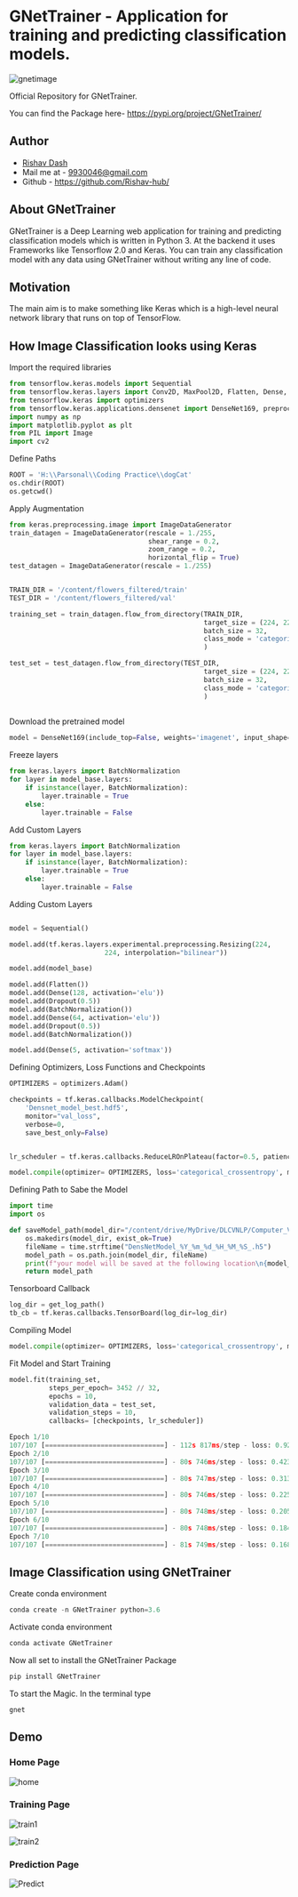 # GNetTrainer - Application for training and predicting classification models.

![gnetimage](GNetTrainer/static/css/assets/img/GNet.png)

Official Repository for GNetTrainer.

You can find the Package here- https://pypi.org/project/GNetTrainer/

## Author

- [Rishav Dash](https://www.linkedin.com/in/rishdash/)
- Mail me at - 9930046@gmail.com
- Github - https://github.com/Rishav-hub/

## About GNetTrainer

GNetTrainer is a Deep Learning web application for training and predicting classification models which is written in Python 3. At the backend it uses Frameworks like Tensorflow 2.0 and Keras. You can train any classification model with any data using GNetTrainer without writing any line of code.

## Motivation

The main aim is to make something like Keras which is a high-level neural network library that runs on top of TensorFlow.

## How Image Classification looks using Keras

Import the required libraries

```python
from tensorflow.keras.models import Sequential
from tensorflow.keras.layers import Conv2D, MaxPool2D, Flatten, Dense, Dropout
from tensorflow.keras import optimizers
from tensorflow.keras.applications.densenet import DenseNet169, preprocess_input, decode_predictions
import numpy as np
import matplotlib.pyplot as plt
from PIL import Image
import cv2
```
Define Paths
```python
ROOT = 'H:\\Parsonal\\Coding Practice\\dogCat'
os.chdir(ROOT)
os.getcwd()
```

Apply Augmentation
```python
from keras.preprocessing.image import ImageDataGenerator
train_datagen = ImageDataGenerator(rescale = 1./255, 
                                   shear_range = 0.2,
                                   zoom_range = 0.2,
                                   horizontal_flip = True)
test_datagen = ImageDataGenerator(rescale = 1./255)


TRAIN_DIR = '/content/flowers_filtered/train'
TEST_DIR = '/content/flowers_filtered/val'

training_set = train_datagen.flow_from_directory(TRAIN_DIR, 
                                                 target_size = (224, 224),
                                                 batch_size = 32,
                                                 class_mode = 'categorical'
                                                 )

test_set = test_datagen.flow_from_directory(TEST_DIR, 
                                                 target_size = (224, 224),
                                                 batch_size = 32,
                                                 class_mode = 'categorical'
                                                 )
                                        
```
Download the pretrained model

```python
model = DenseNet169(include_top=False, weights='imagenet', input_shape=(224, 224, 3))
```

Freeze layers
```python   
from keras.layers import BatchNormalization
for layer in model_base.layers:
    if isinstance(layer, BatchNormalization):
        layer.trainable = True
    else:
        layer.trainable = False
```

Add Custom Layers

```python
from keras.layers import BatchNormalization
for layer in model_base.layers:
    if isinstance(layer, BatchNormalization):
        layer.trainable = True
    else:
        layer.trainable = False
```
Adding Custom Layers

```python

model = Sequential()

model.add(tf.keras.layers.experimental.preprocessing.Resizing(224, 
                        224, interpolation="bilinear")) 

model.add(model_base)

model.add(Flatten())
model.add(Dense(128, activation='elu'))
model.add(Dropout(0.5))
model.add(BatchNormalization())
model.add(Dense(64, activation='elu'))
model.add(Dropout(0.5))
model.add(BatchNormalization())

model.add(Dense(5, activation='softmax'))
```

Defining Optimizers, Loss Functions and Checkpoints
```python
OPTIMIZERS = optimizers.Adam()

checkpoints = tf.keras.callbacks.ModelCheckpoint(
    'Densnet_model_best.hdf5',
    monitor="val_loss",
    verbose=0,
    save_best_only=False)


lr_scheduler = tf.keras.callbacks.ReduceLROnPlateau(factor=0.5, patience=5) 

model.compile(optimizer= OPTIMIZERS, loss='categorical_crossentropy', metrics=['acc'])
```
Defining Path to Sabe the Model
```python
import time
import os

def saveModel_path(model_dir="/content/drive/MyDrive/DLCVNLP/Computer_Vision/SAVED_MODELS"):
    os.makedirs(model_dir, exist_ok=True)
    fileName = time.strftime("DensNetModel_%Y_%m_%d_%H_%M_%S_.h5")    
    model_path = os.path.join(model_dir, fileName)
    print(f"your model will be saved at the following location\n{model_path}")
    return model_path
```

Tensorboard Callback

```python
log_dir = get_log_path()
tb_cb = tf.keras.callbacks.TensorBoard(log_dir=log_dir)
```

Compiling Model
```python
model.compile(optimizer= OPTIMIZERS, loss='categorical_crossentropy', metrics=['acc'])
```
Fit Model and Start Training

```python
model.fit(training_set, 
          steps_per_epoch= 3452 // 32, 
          epochs = 10,
          validation_data = test_set,
          validation_steps = 10,
          callbacks= [checkpoints, lr_scheduler])
```
```python
Epoch 1/10
107/107 [==============================] - 112s 817ms/step - loss: 0.9201 - acc: 0.6760 - val_loss: 0.5511 - val_acc: 0.8313
Epoch 2/10
107/107 [==============================] - 80s 746ms/step - loss: 0.4234 - acc: 0.8681 - val_loss: 0.3199 - val_acc: 0.8906
Epoch 3/10
107/107 [==============================] - 80s 747ms/step - loss: 0.3139 - acc: 0.9056 - val_loss: 0.2199 - val_acc: 0.9281
Epoch 4/10
107/107 [==============================] - 80s 746ms/step - loss: 0.2258 - acc: 0.9330 - val_loss: 0.2631 - val_acc: 0.9062
Epoch 5/10
107/107 [==============================] - 80s 748ms/step - loss: 0.2054 - acc: 0.9336 - val_loss: 0.2168 - val_acc: 0.9219
Epoch 6/10
107/107 [==============================] - 80s 748ms/step - loss: 0.1848 - acc: 0.9424 - val_loss: 0.3004 - val_acc: 0.9094
Epoch 7/10
107/107 [==============================] - 81s 749ms/step - loss: 0.1687 - acc: 0.9515 - val_loss: 0.2496 - val_acc: 0.9312
```

## Image Classification using GNetTrainer

Create conda environment

```python
conda create -n GNetTrainer python=3.6
```

Activate conda environment

```python
conda activate GNetTrainer
```

Now all set to install the GNetTrainer Package 
```python
pip install GNetTrainer
```
To start the Magic. In the terminal type
```terminal
gnet
```

## Demo

### Home Page
![home](GNetTrainer/static/css/assets/img/home.JPG)

### Training Page

![train1](GNetTrainer/static/css/assets/img/train1.JPG)

![train2](GNetTrainer/static/css/assets/img/train2.JPG)

### Prediction Page

![Predict](GNetTrainer/static/css/assets/img/predict.JPG)





